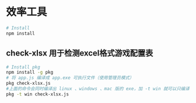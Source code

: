 # 效率工具

```bash
# Install
npm install
```

## check-xlsx 用于检测excel格式游戏配置表
```bash
# Install pkg
npm install -g pkg
# 将 app.js 编译成 app.exe 可执行文件（使用管理员模式）
pkg check-xlsx.js
#上面的命令会同时编译出 linux 、windows 、mac 版的 exe，加 -t win 就可以只编译 windows 下的
pkg -t win check-xlsx.js    
```